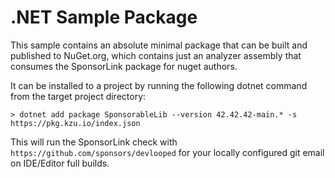 # .NET Sample Package

This sample contains an absolute minimal package that can be built and published to NuGet.org, 
which contains just an analyzer assembly that consumes the SponsorLink package for nuget authors.

It can be installed to a project by running the following dotnet command from the target 
project directory:

```
> dotnet add package SponsorableLib --version 42.42.42-main.* -s https://pkg.kzu.io/index.json
```

This will run the SponsorLink check with `https://github.com/sponsors/devlooped` for your 
locally configured git email on IDE/Editor full builds.